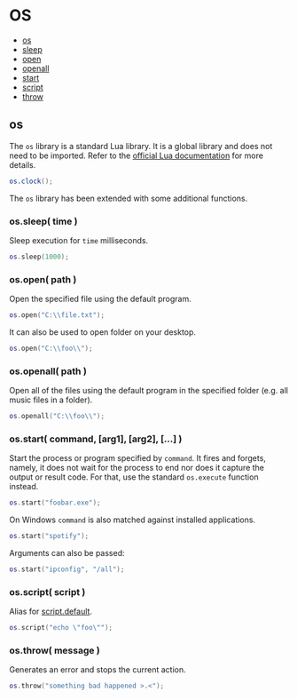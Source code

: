 
# OS
* [os](#os)
* [sleep](#ossleep-time-)
* [open](#osopen-path-)
* [openall](#osopenall-path-)
* [start](#osstart-command-arg1-arg2-)
* [script](#osscript-script-)
* [throw](#osthrow-message-)



## os
The ``os`` library is a standard Lua library. It is a global library and does not need to be imported. Refer to the [official Lua documentation](http://www.lua.org/manual/5.1/) for more details.

```lua
os.clock();
```

The ``os`` library has been extended with some additional functions.



### os.sleep( time )
Sleep execution for ``time`` milliseconds.

```lua
os.sleep(1000);
```


### os.open( path )
Open the specified file using the default program.

```lua
os.open("C:\\file.txt");
```

It can also be used to open folder on your desktop.

```lua
os.open("C:\\foo\\");
```


### os.openall( path )
Open all of the files using the default program in the specified folder (e.g. all music files in a folder).

```lua
os.openall("C:\\foo\\");
```


### os.start( command, [arg1], [arg2], [...] )
Start the process or program specified by ``command``. It fires and forgets, namely, it does not wait for the process to end nor does it capture the output or result code. For that, use the standard ``os.execute`` function instead.

```lua
os.start("foobar.exe");
```

On Windows ``command`` is also matched against installed applications.

```lua
os.start("spotify");
```

Arguments can also be passed:

```lua
os.start("ipconfig", "/all");
```



### os.script( script )
Alias for [script.default](../script.md#scriptdefault-).

```lua
os.script("echo \"foo\"");
```



### os.throw( message )
Generates an error and stops the current action.

```lua
os.throw("something bad happened >.<");
```


